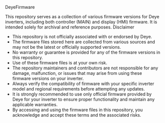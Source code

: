 DeyeFirmware

This repository serves as a collection of various firmware versions for Deye inverters, including both controller (MAIN) and display (HMI) firmware. It is intended solely for archival and reference purposes.
Disclaimer

- This repository is not officially associated with or endorsed by Deye.
- The firmware files stored here are collected from various sources and may not be the latest or officially supported versions.
- No warranty or guarantee is provided for any of the firmware versions in this repository.
- Use of these firmware files is at your own risk.
- The repository maintainers and contributors are not responsible for any damage, malfunction, or issues that may arise from using these firmware versions on your inverter.
- Always verify the compatibility of firmware with your specific inverter model and regional requirements before attempting any updates.
- It is strongly recommended to use only official firmware provided by Deye for your inverter to ensure proper functionality and maintain any applicable warranties.
- By accessing and using the firmware files in this repository, you acknowledge and accept these terms and the associated risks.